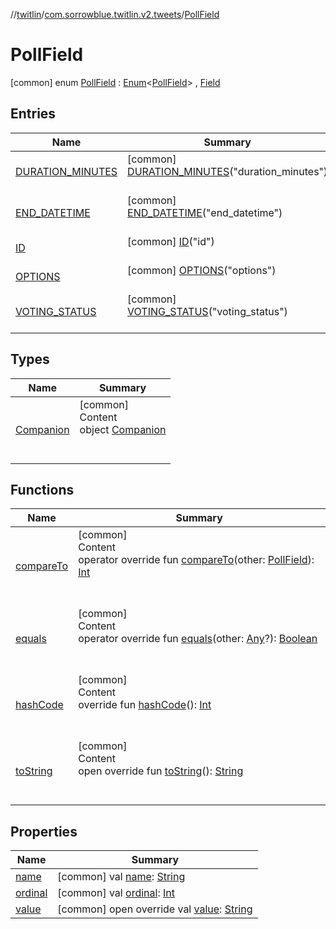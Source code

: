 //[twitlin](../../index.md)/[com.sorrowblue.twitlin.v2.tweets](../index.md)/[PollField](index.md)



# PollField  
 [common] enum [PollField](index.md) : [Enum](https://kotlinlang.org/api/latest/jvm/stdlib/kotlin/-enum/index.html)<[PollField](index.md)> , [Field](../-field/index.md)   


## Entries  
  
|  Name|  Summary| 
|---|---|
| <a name="com.sorrowblue.twitlin.v2.tweets/PollField.DURATION_MINUTES///PointingToDeclaration/"></a>[DURATION_MINUTES](-d-u-r-a-t-i-o-n_-m-i-n-u-t-e-s/index.md)| <a name="com.sorrowblue.twitlin.v2.tweets/PollField.DURATION_MINUTES///PointingToDeclaration/"></a> [common] [DURATION_MINUTES](-d-u-r-a-t-i-o-n_-m-i-n-u-t-e-s/index.md)("duration_minutes")  <br>   <br>
| <a name="com.sorrowblue.twitlin.v2.tweets/PollField.END_DATETIME///PointingToDeclaration/"></a>[END_DATETIME](-e-n-d_-d-a-t-e-t-i-m-e/index.md)| <a name="com.sorrowblue.twitlin.v2.tweets/PollField.END_DATETIME///PointingToDeclaration/"></a> [common] [END_DATETIME](-e-n-d_-d-a-t-e-t-i-m-e/index.md)("end_datetime")  <br>   <br>
| <a name="com.sorrowblue.twitlin.v2.tweets/PollField.ID///PointingToDeclaration/"></a>[ID](-i-d/index.md)| <a name="com.sorrowblue.twitlin.v2.tweets/PollField.ID///PointingToDeclaration/"></a> [common] [ID](-i-d/index.md)("id")  <br>   <br>
| <a name="com.sorrowblue.twitlin.v2.tweets/PollField.OPTIONS///PointingToDeclaration/"></a>[OPTIONS](-o-p-t-i-o-n-s/index.md)| <a name="com.sorrowblue.twitlin.v2.tweets/PollField.OPTIONS///PointingToDeclaration/"></a> [common] [OPTIONS](-o-p-t-i-o-n-s/index.md)("options")  <br>   <br>
| <a name="com.sorrowblue.twitlin.v2.tweets/PollField.VOTING_STATUS///PointingToDeclaration/"></a>[VOTING_STATUS](-v-o-t-i-n-g_-s-t-a-t-u-s/index.md)| <a name="com.sorrowblue.twitlin.v2.tweets/PollField.VOTING_STATUS///PointingToDeclaration/"></a> [common] [VOTING_STATUS](-v-o-t-i-n-g_-s-t-a-t-u-s/index.md)("voting_status")  <br>   <br>


## Types  
  
|  Name|  Summary| 
|---|---|
| <a name="com.sorrowblue.twitlin.v2.tweets/PollField.Companion///PointingToDeclaration/"></a>[Companion](-companion/index.md)| <a name="com.sorrowblue.twitlin.v2.tweets/PollField.Companion///PointingToDeclaration/"></a>[common]  <br>Content  <br>object [Companion](-companion/index.md)  <br><br><br>


## Functions  
  
|  Name|  Summary| 
|---|---|
| <a name="kotlin/Enum/compareTo/#com.sorrowblue.twitlin.v2.tweets.PollField/PointingToDeclaration/"></a>[compareTo](-v-o-t-i-n-g_-s-t-a-t-u-s/index.md#%5Bkotlin%2FEnum%2FcompareTo%2F%23com.sorrowblue.twitlin.v2.tweets.PollField%2FPointingToDeclaration%2F%5D%2FFunctions%2F1930806739)| <a name="kotlin/Enum/compareTo/#com.sorrowblue.twitlin.v2.tweets.PollField/PointingToDeclaration/"></a>[common]  <br>Content  <br>operator override fun [compareTo](-v-o-t-i-n-g_-s-t-a-t-u-s/index.md#%5Bkotlin%2FEnum%2FcompareTo%2F%23com.sorrowblue.twitlin.v2.tweets.PollField%2FPointingToDeclaration%2F%5D%2FFunctions%2F1930806739)(other: [PollField](index.md)): [Int](https://kotlinlang.org/api/latest/jvm/stdlib/kotlin/-int/index.html)  <br><br><br>
| <a name="kotlin/Enum/equals/#kotlin.Any?/PointingToDeclaration/"></a>[equals](../../com.sorrowblue.twitlin.v2.users/-users-api/-expansion/-p-i-n-n-e-d_-t-w-e-e-t_-i-d/index.md#%5Bkotlin%2FEnum%2Fequals%2F%23kotlin.Any%3F%2FPointingToDeclaration%2F%5D%2FFunctions%2F1930806739)| <a name="kotlin/Enum/equals/#kotlin.Any?/PointingToDeclaration/"></a>[common]  <br>Content  <br>operator override fun [equals](../../com.sorrowblue.twitlin.v2.users/-users-api/-expansion/-p-i-n-n-e-d_-t-w-e-e-t_-i-d/index.md#%5Bkotlin%2FEnum%2Fequals%2F%23kotlin.Any%3F%2FPointingToDeclaration%2F%5D%2FFunctions%2F1930806739)(other: [Any](https://kotlinlang.org/api/latest/jvm/stdlib/kotlin/-any/index.html)?): [Boolean](https://kotlinlang.org/api/latest/jvm/stdlib/kotlin/-boolean/index.html)  <br><br><br>
| <a name="kotlin/Enum/hashCode/#/PointingToDeclaration/"></a>[hashCode](../../com.sorrowblue.twitlin.v2.users/-users-api/-expansion/-p-i-n-n-e-d_-t-w-e-e-t_-i-d/index.md#%5Bkotlin%2FEnum%2FhashCode%2F%23%2FPointingToDeclaration%2F%5D%2FFunctions%2F1930806739)| <a name="kotlin/Enum/hashCode/#/PointingToDeclaration/"></a>[common]  <br>Content  <br>override fun [hashCode](../../com.sorrowblue.twitlin.v2.users/-users-api/-expansion/-p-i-n-n-e-d_-t-w-e-e-t_-i-d/index.md#%5Bkotlin%2FEnum%2FhashCode%2F%23%2FPointingToDeclaration%2F%5D%2FFunctions%2F1930806739)(): [Int](https://kotlinlang.org/api/latest/jvm/stdlib/kotlin/-int/index.html)  <br><br><br>
| <a name="kotlin/Enum/toString/#/PointingToDeclaration/"></a>[toString](../../com.sorrowblue.twitlin.v2.users/-users-api/-expansion/-p-i-n-n-e-d_-t-w-e-e-t_-i-d/index.md#%5Bkotlin%2FEnum%2FtoString%2F%23%2FPointingToDeclaration%2F%5D%2FFunctions%2F1930806739)| <a name="kotlin/Enum/toString/#/PointingToDeclaration/"></a>[common]  <br>Content  <br>open override fun [toString](../../com.sorrowblue.twitlin.v2.users/-users-api/-expansion/-p-i-n-n-e-d_-t-w-e-e-t_-i-d/index.md#%5Bkotlin%2FEnum%2FtoString%2F%23%2FPointingToDeclaration%2F%5D%2FFunctions%2F1930806739)(): [String](https://kotlinlang.org/api/latest/jvm/stdlib/kotlin/-string/index.html)  <br><br><br>


## Properties  
  
|  Name|  Summary| 
|---|---|
| <a name="com.sorrowblue.twitlin.v2.tweets/PollField/name/#/PointingToDeclaration/"></a>[name](index.md#%5Bcom.sorrowblue.twitlin.v2.tweets%2FPollField%2Fname%2F%23%2FPointingToDeclaration%2F%5D%2FProperties%2F1930806739)| <a name="com.sorrowblue.twitlin.v2.tweets/PollField/name/#/PointingToDeclaration/"></a> [common] val [name](index.md#%5Bcom.sorrowblue.twitlin.v2.tweets%2FPollField%2Fname%2F%23%2FPointingToDeclaration%2F%5D%2FProperties%2F1930806739): [String](https://kotlinlang.org/api/latest/jvm/stdlib/kotlin/-string/index.html)   <br>
| <a name="com.sorrowblue.twitlin.v2.tweets/PollField/ordinal/#/PointingToDeclaration/"></a>[ordinal](index.md#%5Bcom.sorrowblue.twitlin.v2.tweets%2FPollField%2Fordinal%2F%23%2FPointingToDeclaration%2F%5D%2FProperties%2F1930806739)| <a name="com.sorrowblue.twitlin.v2.tweets/PollField/ordinal/#/PointingToDeclaration/"></a> [common] val [ordinal](index.md#%5Bcom.sorrowblue.twitlin.v2.tweets%2FPollField%2Fordinal%2F%23%2FPointingToDeclaration%2F%5D%2FProperties%2F1930806739): [Int](https://kotlinlang.org/api/latest/jvm/stdlib/kotlin/-int/index.html)   <br>
| <a name="com.sorrowblue.twitlin.v2.tweets/PollField/value/#/PointingToDeclaration/"></a>[value](value.md)| <a name="com.sorrowblue.twitlin.v2.tweets/PollField/value/#/PointingToDeclaration/"></a> [common] open override val [value](value.md): [String](https://kotlinlang.org/api/latest/jvm/stdlib/kotlin/-string/index.html)   <br>

